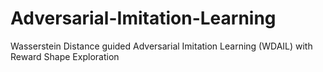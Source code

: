 # Adversarial-Imitation-Learning
Wasserstein Distance guided Adversarial Imitation Learning (WDAIL) with Reward Shape Exploration
